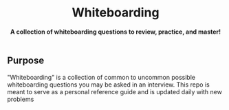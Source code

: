 <div align="center">
    <h1>Whiteboarding</h1>
    <strong>A collection of whiteboarding questions to review, practice, and master!</strong><br>
</div>
<br>

## Purpose

"Whiteboarding" is a collection of common to uncommon possible whiteboarding questions you may be asked in an interview. This repo is meant to serve as a personal reference guide and is updated daily with new problems
